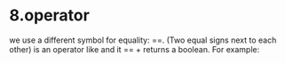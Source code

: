 # 8.operator
we use a different symbol for equality: ==. (Two equal signs next to each other) is an operator like and it == + returns a boolean. For example:
